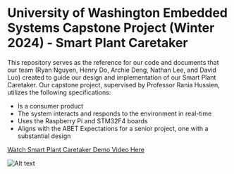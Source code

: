 # University of Washington Embedded Systems Capstone Project (Winter 2024) - Smart Plant Caretaker

This repository serves as the reference for our code and documents that our team (Ryan Nguyen, Henry Do, Archie Deng, Nathan Lee, and David Luo) created to guide our design and implementation of our Smart Plant Caretaker. Our capstone project, supervised by Professor Rania Hussien, utilizes the following specifications:

- Is a consumer product
- The system interacts and responds to the environment in real-time
- Uses the Raspberry Pi and STM32F4 boards
- Aligns with the ABET Expectations for a senior project, one with a substantial design

[Watch Smart Plant Caretaker Demo Video Here](smart_plant_caretaker.mp4)

![Alt text](Plant_Caretaker_Poster.png)
